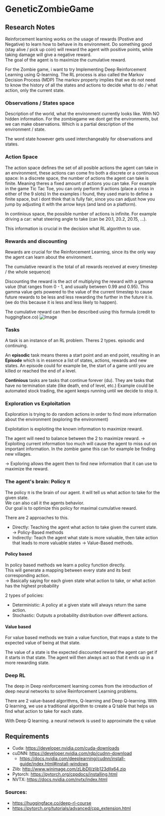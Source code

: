 # GeneticZombieGame



## Research Notes

Reinforcement learning works on the usage of rewards (Postive and Negative) to learn how to behave in its environment. Do something good (stay alive / pick up coin) will reward the agent with positive points, while taking damage will give a negative reward.  
The goal of the agent is to maximize the cumulative reward.


For the Zombie game, i want to try Implementing Deep Reinforcement Learning using Q-learning.
The RL process is also called the Markov Decision Process (MDP)
The markov property implies that we do not need to know the history of all the states and actions to decide what to do / what action, only the current state.


### Observations / States space
Description of the world, what the environment currently looks like. With NO hidden information.
For the zombiegame we dont get the environments, but we can make observations. Which is a partial description of the environment / state.

The word state however gets used interchangeably for observations and states.


### Action Space
The action space defines the set of all posible actions the agent can take in an environment, these actions can come fro both a discrete or a continuous space:
In a discrete space, the number of actions the agent can take is finite. Meaning theres a fixed amount of actions you can take. For example in the game Tic Tac Toe, you can only perform 9 actions (place a cross in either of the 9 slots)
In the examples i found, they used mario to define a finite space, but i dont think that is fully fair, since you can adjust how you jump by adjusting it with the arrow keys (and land on a platform).  
 
  In continious space, the possible number of actions is infinite. For example driving a car: what steering angle to take (can be 20.1, 20.2, 20.15, ...).
  
 This information is crucial in the decision what RL algorithm to use.
 
 ### Rewards and discounting
 Rewards are crucial for the Reinforcement Learning, since its the only way the agent can learn about the environment.  
 
 The cumulative reward is the total of all rewards received at every timestep / the whole sequence)
 
 
 Discounting the reward is the act of multiplying the reward with a gamma value (that ranges from 0 - 1, and usually between 0.99 and 0.95).
 This gamma value gets powered to the value of the current timestep to cause future rewards to be less and less rewarding the further in the future it is. (we do this because it is less and less likely to happen).
 
 The cumulative reward can then be described using this formula (credit to huggingface.co)
![Image](https://huggingface.co/datasets/huggingface-deep-rl-course/course-images/resolve/main/en/unit1/rewards_4.jpg "Cumulative Reward")

### Tasks
A task is an instance of an RL problem. Theres 2 types. episodic and continuing.

An **episodic** task means theres a start point and an end point, resulting in an **Episode**
which is in essence a list of states, actions, rewards and new states.
An episode could for example be, the start of a game until you are killed or reached the end of a level.

**Continious** tasks are tasks that continue forever (du). 
They are tasks that have no termination state (like death, end of level, etc.)
Example could be automated stock trading, the agent keeps running until we decide to stop it.  



### Exploration vs Exploitation
Exploration is trying to do random actions in order to find more information about the environment (exploring the environment)

Exploitation is exploiting the known information to maximize reward.

The agent will need to balance between the 2 to maximize reward.
-> Exploiting current information too much will cause the agent to miss out on important information. In the zombie game this can for example be finding new villages.  

-> Exploring allows the agent then to find new information that it can use to maximize the reward.



### The agent's brain: Policy π

The policy π is the brain of our agent. it will tell us what action to take for the given state.  
We can also call it the agents behavior.  
Our goal is to optimize this policy for maximal cumulative reward.  

There are 2 approaches to this.  
* Directly: Teaching the agent what action to take given the current state.  -> Policy-Based methods
* Indirectly: Teach the agent what state is more valuable, then take action that leads to more valuable states -> Value-Based methods.

#### Policy based
In policy based methods we learn a policy function directly.  
This will generate a mapping between every state and its best corresponding action.  
-> Basically saying for each given state what action to take, or what action has the highest probability

2 types of policies:
* Deterministic: A policy at a given state will always return the same action.
* Stochastic: Outputs a probability distribution over different actions.

#### Value based  
For value based methods we train a value function, that maps a state to the expected value of being at that state.

The value of a state is the expected discounted reward the agent can get if it starts in that state.
The agent will then always act so that it ends up in a more rewarding state. 


### Deep RL
The deep in Deep reinforcement learning comes from the introduction of deep neural networks to solve Reinforcement Learning problems.

There are 2 value-based algorithms, Q-learning and Deep Q-learning. 
With Q learning, we use a traditional algorithm to create a Q table that helps us find what action to take for each state.  
  
With Deep Q learning. a neural network is used to approximate the q value



## Requirements

* Cuda: https://developer.nvidia.com/cuda-downloads
* cuDNN: https://developer.nvidia.com/rdp/cudnn-download  
	- https://docs.nvidia.com/deeplearning/cudnn/install-guide/index.html#install-windows
* Zlib: http://www.winimage.com/zLibDll/zlib123dllx64.zip
* Pytorch: https://pytorch.org/cppdocs/installing.html
* NVTX: https://docs.nvidia.com/nvtx/index.html


### Sources:
* https://huggingface.co/deep-rl-course
* https://pytorch.org/tutorials/advanced/cpp_extension.html
